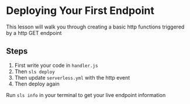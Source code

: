 # Deploying Your First Endpoint

This lesson will walk you through creating a basic http functions triggered by a http GET endpoint

## Steps

1. First write your code in `handler.js`
2. Then `sls deploy`
3. Then update `serverless.yml` with the http event
4. Then deploy again

Run `sls info` in your terminal to get your live endpoint information
